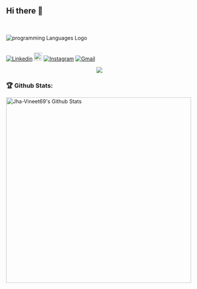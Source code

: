 ## Hi there 👋

<p>
    <br>
    <br>
<img src="https://cdn.jsdelivr.net/npm/@programming-languages-logos/c@0.0.3/c_256x256.png" alt="programming Languages Logo">
    <br>
    <br>
    </p>
    
[![Linkedin](https://img.shields.io/badge/-LinkedIn-blue?style=flat&logo=Linkedin&logoColor=white)](https://www.linkedin.com/in/leandra-silva-831b891ab/)
[<img src="https://img.shields.io/github/followers/LeandraOliveiraS?label=follow&style=social" height="22" title="Follow me" />](https://github.com/KyleChyan) 
[![Instagram](https://img.shields.io/badge/-Instagram-c13584?style=flat&labelColor=c13584&logo=instagram&logoColor=white)](https://www.instagram.com/_leandra.oliveiras)
[![Gmail](https://img.shields.io/badge/-Gmail-c14438?style=flat&logo=Gmail&logoColor=white)](mailto:leandra.silva@ccc.ufcg.edu.br)

<p align="center"><img src="https://i.imgur.com/A6bWGFl.gif"/></p>

### 🏆 Github Stats:

<img alt="Jha-Vineet69's Github Stats" src="https://github-readme-stats.jha-vineet69.vercel.app/api?username=jha-vineet69&hide=stars&show_icons=true&hide_border=true&theme=buefy" width="500"/>

<!--
**KyleChyan/KyleChyan** is a ✨ _special_ ✨ repository because its `README.md` (this file) appears on your GitHub profile.

Here are some ideas to get you started:

- 🔭 I’m currently working on ...
- 🌱 I’m currently learning ...
- 👯 I’m looking to collaborate on ...
- 🤔 I’m looking for help with ...
- 💬 Ask me about ...
- 📫 How to reach me: ...
- 😄 Pronouns: ...
- ⚡ Fun fact: ...
-->

